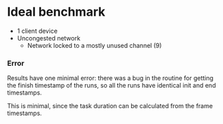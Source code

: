 # Ideal benchmark

- 1 client device
- Uncongested network
    -  Network locked to a mostly unused channel (9)

### Error
Results have one minimal error: there was a bug in the routine for getting the finish timestamp of the runs,
so all the runs have identical init and end timestamps. 

This is minimal, since the task duration can be calculated from the frame timestamps.
